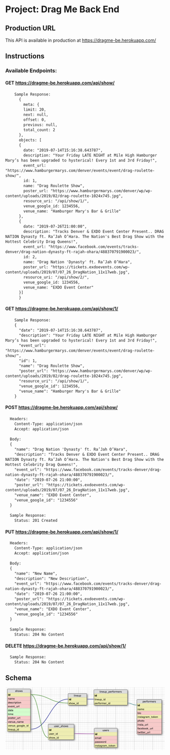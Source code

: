 # Project: Drag Me Back End

## Production URL

This API is available in production at https://dragme-be.herokuapp.com/

## Instructions
  ### Available Endpoints:
  #### GET https://dragme-be.herokuapp.com/api/show/
        Sample Response:
          {
            meta: {
            limit: 20,
            next: null,
            offset: 0,
            previous: null,
            total_count: 2
          },
          objects: [
          {
            date: "2019-07-14T15:16:38.643787",
            description: "Your Friday LATE NIGHT at Mile High Hamburger Mary’s has been upgraded to hysterical! Every 1st and 3rd Friday!",
            event_url: "https://www.hamburgermarys.com/denver/events/event/drag-roulette-show/",
            id: 1,
            name: "Drag Roulette Show",
            poster_url: "https://www.hamburgermarys.com/denver/wp/wp-content/uploads/2019/02/drag-roulette-1024x745.jpg",
            resource_uri: "/api/show/1/",
            venue_google_id: 1234556,
            venue_name: "Hamburger Mary's Bar & Grille"
          },
          {
            date: "2019-07-26T21:00:00",
            description: "Tracks Denver & EXDO Event Center Present.. DRAG NATION Dynasty ft. Ra’Jah O’Hara. The Nation's Best Drag Show with the Hottest Celebrity Drag Queens!",
            event_url: "https://www.facebook.com/events/tracks-denver/drag-nation-dynasty-ft-rajah-ohara/488370791900023/",
            id: 2,
            name: "Drag Nation 'Dynasty' ft. Ra’Jah O’Hara",
            poster_url: "https://tickets.exdoevents.com/wp-content/uploads/2019/07/07_26_DragNation_11x17web.jpg",
            resource_uri: "/api/show/2/",
            venue_google_id: 1234556,
            venue_name: "EXDO Event Center"
          }]
          }

  #### GET https://dragme-be.herokuapp.com/api/show/1/
        Sample Response:
        {
          "date": "2019-07-14T15:16:38.643787",
          "description": "Your Friday LATE NIGHT at Mile High Hamburger Mary’s has been upgraded to hysterical! Every 1st and 3rd Friday!",
          "event_url": "https://www.hamburgermarys.com/denver/events/event/drag-roulette-show/",
          "id": 1,
          "name": "Drag Roulette Show",
          "poster_url": "https://www.hamburgermarys.com/denver/wp/wp-content/uploads/2019/02/drag-roulette-1024x745.jpg",
          "resource_uri": "/api/show/1/",
          "venue_google_id": 1234556,
          "venue_name": "Hamburger Mary's Bar & Grille"
        }

  #### POST https://dragme-be.herokuapp.com/api/show/
      Headers:
        Content-Type: application/json
        Accept: application/json

      Body:
      {
        "name": "Drag Nation 'Dynasty' ft. Ra’Jah O’Hara",
        "description": "Tracks Denver & EXDO Event Center Present.. DRAG NATION Dynasty ft. Ra’Jah O’Hara. The Nation's Best Drag Show with the Hottest Celebrity Drag Queens!",
        "event_url": "https://www.facebook.com/events/tracks-denver/drag-nation-dynasty-ft-rajah-ohara/488370791900023/",
        "date": "2019-07-26 21:00:00",
        "poster_url": "https://tickets.exdoevents.com/wp-content/uploads/2019/07/07_26_DragNation_11x17web.jpg",
        "venue_name": "EXDO Event Center",
        "venue_google_id": "1234556"
      }

      Sample Response:
        Status: 201 Created

  #### PUT https://dragme-be.herokuapp.com/api/show/1/
      Headers:
        Content-Type: application/json
        Accept: application/json

      Body:
      {
        "name": "New Name",
        "description": "New Description",
        "event_url": "https://www.facebook.com/events/tracks-denver/drag-nation-dynasty-ft-rajah-ohara/488370791900023/",
        "date": "2019-07-26 21:00:00",
        "poster_url": "https://tickets.exdoevents.com/wp-content/uploads/2019/07/07_26_DragNation_11x17web.jpg",
        "venue_name": "EXDO Event Center",
        "venue_google_id": "1234556"
      }

      Sample Response:
        Status: 204 No Content    

  #### DELETE https://dragme-be.herokuapp.com/api/show/1/
      Sample Response:
        Status: 204 No Content              

## Schema
![Database Schema](schema.png)
